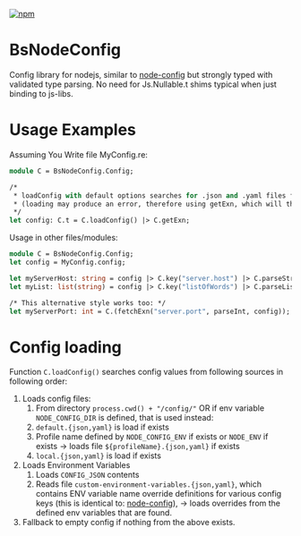 [![npm](https://img.shields.io/npm/v/bs-node-config.svg)](https://www.npmjs.com/package/bs-node-config)

# BsNodeConfig

Config library for nodejs, similar to [node-config](https://github.com/lorenwest/node-config) but strongly typed with validated type parsing. No need for Js.Nullable.t shims typical when just binding to js-libs.



# Usage Examples


Assuming You Write file MyConfig.re:
```ocaml
module C = BsNodeConfig.Config;

/*
 * loadConfig with default options searches for .json and .yaml files from ./config/
 * (loading may produce an error, therefore using getExn, which will throw if loading had errors)
 */
let config: C.t = C.loadConfig() |> C.getExn;
```

Usage in other files/modules:
```ocaml
module C = BsNodeConfig.Config;
let config = MyConfig.config;

let myServerHost: string = config |> C.key("server.host") |> C.parseStringExn;
let myList: list(string) = config |> C.key("listOfWords") |> C.parseList(C.parseString) |> C.getExn;

/* This alternative style works too: */
let myServerPort: int = C.(fetchExn("server.port", parseInt, config));
```

# Config loading

Function `C.loadConfig()` searches config values from following sources in following order:
1. Loads config files:
   1. From directory `process.cwd() + "/config/"`  OR if env variable `NODE_CONFIG_DIR` is defined, that is used instead:
   2. `default.{json,yaml}` is load if exists
   3. Profile name defined by `NODE_CONFIG_ENV` if exists or `NODE_ENV` if exists -> loads file `${profileName}.{json,yaml}` if exists
   4. `local.{json,yaml}` is load if exists
2. Loads Environment Variables
   1. Loads `CONFIG_JSON` contents
   2. Reads file `custom-environment-variables.{json,yaml}`, which contains ENV variable name override definitions for various config keys (this is identical to: [node-config](https://github.com/lorenwest/node-config/wiki/Environment-Variables#custom-environment-variables)), -> loads overrides from the defined env variables that are found.
3. Fallback to empty config if nothing from the above exists.
